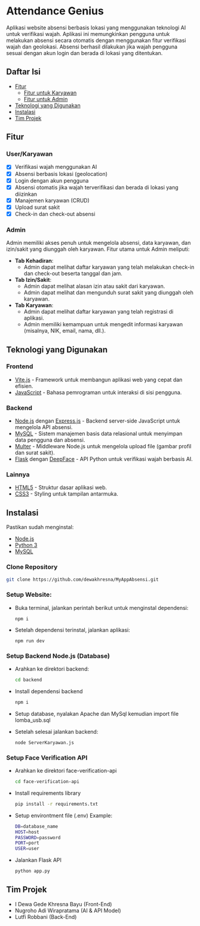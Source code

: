 # Attendance Genius
Aplikasi website absensi berbasis lokasi yang menggunakan teknologi AI untuk verifikasi wajah. Aplikasi ini memungkinkan pengguna untuk melakukan absensi secara otomatis dengan menggunakan fitur verifikasi wajah dan geolokasi. Absensi berhasil dilakukan jika wajah pengguna sesuai dengan akun login dan berada di lokasi yang ditentukan.

## Daftar Isi
- [Fitur](#fitur)
  - [Fitur untuk Karyawan](#userkaryawan)
  - [Fitur untuk Admin](#admin)
- [Teknologi yang Digunakan](#teknologi-yang-digunakan)
- [Instalasi](#instalasi)
- [Tim Projek](#tim-projek)

## Fitur
### User/Karyawan
- [x] Verifikasi wajah menggunakan AI
- [x] Absensi berbasis lokasi (geolocation)
- [x] Login dengan akun pengguna
- [x] Absensi otomatis jika wajah terverifikasi dan berada di lokasi yang diizinkan
- [x] Manajemen karyawan (CRUD)
- [x] Upload surat sakit
- [x] Check-in dan check-out absensi

### Admin
Admin memiliki akses penuh untuk mengelola absensi, data karyawan, dan izin/sakit yang diunggah oleh karyawan. Fitur utama untuk Admin meliputi:
- **Tab Kehadiran**: 
  - Admin dapat melihat daftar karyawan yang telah melakukan check-in dan check-out beserta tanggal dan jam.
- **Tab Izin/Sakit**:
  - Admin dapat melihat alasan izin atau sakit dari karyawan.
  - Admin dapat melihat dan mengunduh surat sakit yang diunggah oleh karyawan.
- **Tab Karyawan**:
  - Admin dapat melihat daftar karyawan yang telah registrasi di aplikasi.
  - Admin memiliki kemampuan untuk mengedit informasi karyawan (misalnya, NIK, email, nama, dll.).

## Teknologi yang Digunakan
### Frontend
- [Vite.js](https://vitejs.dev/) - Framework untuk membangun aplikasi web yang cepat dan efisien.
- [JavaScript](https://www.javascript.com/) - Bahasa pemrograman untuk interaksi di sisi pengguna.

### Backend
- [Node.js](https://nodejs.org/) dengan [Express.js](https://expressjs.com/) - Backend server-side JavaScript untuk mengelola API absensi.
- [MySQL](https://www.mysql.com/) - Sistem manajemen basis data relasional untuk menyimpan data pengguna dan absensi.
- [Multer](https://github.com/expressjs/multer) - Middleware Node.js untuk mengelola upload file (gambar profil dan surat sakit).
- [Flask](https://flask.palletsprojects.com/) dengan [DeepFace](https://github.com/serengil/deepface) - API Python untuk verifikasi wajah berbasis AI.

### Lainnya
- [HTML5](https://developer.mozilla.org/en-US/docs/Web/HTML) - Struktur dasar aplikasi web.
- [CSS3](https://developer.mozilla.org/en-US/docs/Web/CSS) - Styling untuk tampilan antarmuka.

## Instalasi
Pastikan sudah menginstal:
- [Node.js](https://nodejs.org/)
- [Python 3](https://www.python.org/)
- [MySQL](https://www.mysql.com/)

### Clone Repository
```bash
git clone https://github.com/dewakhresna/MyAppAbsensi.git
```

### Setup Website:
- Buka terminal, jalankan perintah berikut untuk menginstal dependensi:
  ```
  npm i
  ```
- Setelah dependensi terinstal, jalankan aplikasi:
  ```
  npm run dev
  ```
### Setup Backend Node.js (Database)
- Arahkan ke direktori backend:
  ```bash
  cd backend
  ```
- Install dependensi backend
  ```bash
  npm i
  ```
- Setup database, nyalakan Apache dan MySql kemudian import file lomba_usb.sql

- Setelah selesai jalankan backend:
  ```
  node ServerKaryawan.js
  ```

### Setup Face Verification API
- Arahkan ke direktori face-verification-api
  ```bash
  cd face-verification-api
  ```
- Install requirements library
  ```bash
  pip install -r requirements.txt
  ```
- Setup environtment file (.env)
  Example:
  ```bash
  DB=database_name
  HOST=host
  PASSWORD=password
  PORT=port
  USER=user
  ```
- Jalankan Flask API
  ```bash
  python app.py
  ```

## Tim Projek
- I Dewa Gede Khresna Bayu (Front-End)
- Nugroho Adi Wirapratama (AI & API Model)
- Lutfi Robbani (Back-End)
